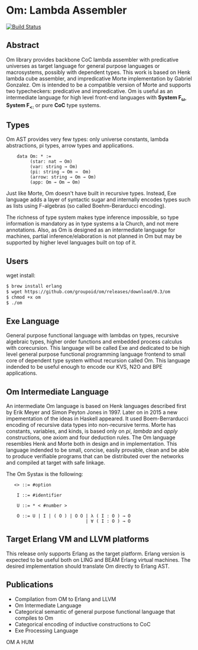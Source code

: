 Om: Lambda Assembler
====================

[![Build Status](https://travis-ci.org/groupoid/om.svg?branch=master)](https://travis-ci.org/groupoid/om)

Abstract
--------

Om library provides backbone CoC lambda assembler with predicative universes
as target language for general purpose languages or macrosystems, possibly with
dependent types. This work is based on Henk lambda cube assembler, and impredicative
Morte implementation by Gabriel Gonzalez. Om is intended to be a compatible version
of Morte and supports two typecheckers: predicative and impredicative.
Om is useful as an intermediate language for high level front-end languages
with <b>System F<sub>ω<sub></b>, <b>System F<sub>&lt;:</sub></b> or pure <b>CoC</b> type systems.

Types
-----

Om AST provides very few types: only universe constants, lambda abstractions, pi types, arrow types and applications.

```
    data Om: * :=
         (star: nat → Om)
         (var: string → Om)
         (pi: string → Om →  Om)
         (arrow: string → Om → Om)
         (app: Om → Om → Om)
```

Just like Morte, Om doesn't have built in recursive types. Instead, Exe language
adds a layer of syntactic sugar and internally encodes types such as lists using
F-algebras (so called Boehm-Berarducci encoding).

The richness of type system makes type inference impossible, so type information
is mandatory as in type systems a la Church, and not mere annotations. Also, as
Om is designed as an intermediate language for machines, partial inference/elaboration
is not planned in Om but may be supported by higher level languages built on top of it.

Users
-----

wget install:

```sh
$ brew install erlang
$ wget https://github.com/groupoid/om/releases/download/0.3/om
$ chmod +x om
$ ./om
```

Exe Language
------------

   General purpose functional language with lambdas on types, recursive algebraic types,
   higher order functions and embedded process calculus with corecursion. This language will be called
   Exe and dedicated to be high level general purpose functional programming language frontend to small core
   of dependent type system without recursion called Om. This language indended to be useful
   enough to encode our KVS, N2O and BPE applications.

Om Intermediate Language
------------------------

   An intermediate Om language is based on Henk languages described first
   by Erik Meyer and Simon Peyton Jones in 1997. Later on in 2015 a new impementation of the ideas
   in Haskell appeared. It used Boem-Berrarducci encoding of recursive data types into non-recursive terms.
   Morte has constants, variables, and kinds, is based only on *pi*, *lambda* and *apply* constructions,
   one axiom and four deduction rules. The Om language resembles Henk and Morte both in design
   and in implementation. This language indended to be small, concise, easily provable, clean and be able
   to produce verifiable programs that can be distributed over the networks and compiled at target with
   safe linkage.

   The Om Systax is the following:

```
   <> ::= #option

    I ::= #identifier

    U ::= * < #number >

    O ::= U | I | ( O ) | O O | λ ( I : O ) → O
                              | ∀ ( I : O ) → O
```

Target Erlang VM and LLVM platforms
-----------------------------------

   This release only supports Erlang as the target platform.
   Erlang version is expected to be useful both on LING and BEAM Erlang virtual machines.
   The desired implementation should translate Om directly to Erlang AST.

Publications
------------

* Compilation from OM to Erlang and LLVM
* Om Intermediate Language
* Categorical semantic of general purpose functional language that compiles to Om
* Categorical encoding of inductive constructions to CoC
* Exe Processing Language

OM A HUM
